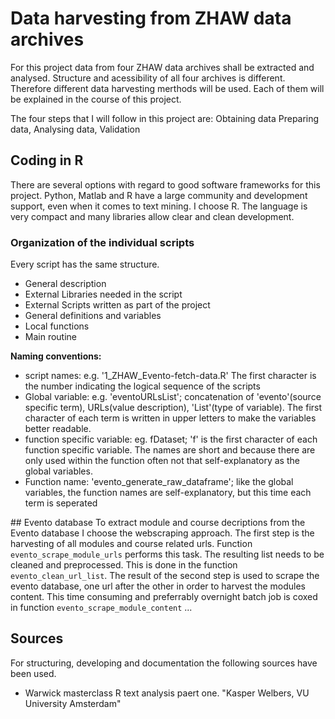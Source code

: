# Data harvesting from ZHAW data archives
For this project data from four ZHAW data archives shall be extracted and analysed.
Structure and acessibility of all four archives is different. Therefore different data harvesting merthods will be used. Each of them will be explained
in the course of this project.

The four steps that I will follow in this project are: Obtaining data Preparing data, Analysing data, Validation

## Coding in R
There are several options with regard to good software frameworks for this project. Python, Matlab and R have a large community and development support, even when it comes to text mining. I choose R. The language is very compact and many libraries allow clear and clean development.

### Organization of the individual scripts
Every script has the same structure.
- General description 
- External Libraries needed in the script
- External Scripts written as part of the project
- General definitions and variables
- Local functions
- Main routine

**Naming conventions:** 
- script names: e.g. '1_ZHAW_Evento-fetch-data.R' The first character is the number indicating the logical sequence of the scripts
- Global variable: e.g. 'eventoURLsList'; concatenation of 'evento'(source specific term), URLs(value description), 'List'(type of variable). The first character of each term is written in upper letters to make the variables better readable.  
- function specific variable: eg. fDataset; 'f' is the first character of each function specific variable. The names are short and because there are only used within the function often not that self-explanatory as the global variables.
- Function name: 'evento_generate_raw_dataframe'; like the global variables, the function names are self-explanatory, but this time each term is seperated

## Evento database
To extract module and course decriptions from the Evento database I choose the webscraping approach. 
The first step is the harvesting of all modules and course related urls. Function `evento_scrape_module_urls` performs this task. The resulting list needs to be cleaned and preprocessed. This is done in the function `evento_clean_url_list`. The result of the second step is used to scrape the evento database, one url after the other in order to harvest the modules content. This time consuming and preferrably overnight batch job is coxed in function `evento_scrape_module_content`
...

## Sources

For structuring, developing and documentation the following sources have been used. 
- Warwick masterclass R text analysis paert one. "Kasper Welbers, VU University Amsterdam"
